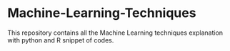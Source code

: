 # Machine-Learning-Techniques
This repository contains all the Machine Learning techniques explanation with python and R snippet of codes.
